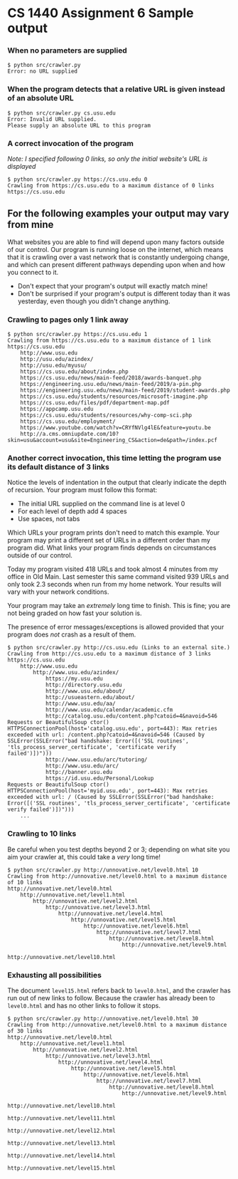 # CS 1440 Assignment 6 Sample output

### When no parameters are supplied

```
$ python src/crawler.py
Error: no URL supplied
```

### When the program detects that a relative URL is given instead of an absolute URL

```
$ python src/crawler.py cs.usu.edu
Error: Invalid URL supplied.
Please supply an absolute URL to this program
```

### A correct invocation of the program
*Note: I specified following 0 links, so only the initial website's URL is displayed*

```
$ python src/crawler.py https://cs.usu.edu 0
Crawling from https://cs.usu.edu to a maximum distance of 0 links
https://cs.usu.edu
```

## For the following examples your output may vary from mine

What websites you are able to find will depend upon many factors outside of our
control.  Our program is running loose on the internet, which means that it is
crawling over a vast network that is constantly undergoing change, and which
can present different pathways depending upon when and how you connect to it.

* Don't expect that your program's output will exactly match mine!
* Don't be surprised if your program's output is different today than it was
  yesterday, even though you didn't change anything.


### Crawling to pages only 1 link away

```
$ python src/crawler.py https://cs.usu.edu 1
Crawling from https://cs.usu.edu to a maximum distance of 1 link
https://cs.usu.edu
	http://www.usu.edu
	http://usu.edu/azindex/
	http://usu.edu/myusu/
	https://cs.usu.edu/about/index.php
	https://cs.usu.edu/news/main-feed/2018/awards-banquet.php 
	https://engineering.usu.edu/news/main-feed/2019/a-pin.php
	https://engineering.usu.edu/news/main-feed/2019/student-awards.php
	https://cs.usu.edu/students/resources/microsoft-imagine.php
	https://cs.usu.edu/files/pdf/department-map.pdf
	https://appcamp.usu.edu
	https://cs.usu.edu/students/resources/why-comp-sci.php
	https://cs.usu.edu/employment/
	https://www.youtube.com/watch?v=CRYfNVlg4lE&feature=youtu.be
	http://a.cms.omniupdate.com/10?skin=usu&account=usu&site=Engineering_CS&action=de&path=/index.pcf
```

### Another correct invocation, this time letting the program use its default distance of 3 links

Notice the levels of indentation in the output that clearly indicate the depth
of recursion.  Your program must follow this format:

*   The initial URL supplied on the command line is at level 0
*   For each level of depth add 4 spaces
*   Use spaces, not tabs

Which URLs your program prints don't need to match this example.  Your program
may print a different set of URLs in a different order than my program did.
What links your program finds depends on circumstances outside of our control.

Today my program visited 418 URLs and took almost 4 minutes from my office in
Old Main.  Last semester this same command visited 939 URLs and only took 2.3
seconds when run from my home network.  Your results will vary with your
network conditions.

Your program may take an *extremely* long time to finish.  This is fine; you
are not being graded on how fast your solution is.

The presence of error messages/exceptions is allowed provided that your program
does *not* crash as a result of them.


```
$ python src/crawler.py http://cs.usu.edu (Links to an external site.)
Crawling from http://cs.usu.edu to a maximum distance of 3 links
https://cs.usu.edu
    http://www.usu.edu
        http://www.usu.edu/azindex/
            https://my.usu.edu
            http://directory.usu.edu
            http://www.usu.edu/about/
            http://usueastern.edu/about/
            http://www.usu.edu/aa/
            http://www.usu.edu/calendar/academic.cfm
            http://catalog.usu.edu/content.php?catoid=4&navoid=546
Requests or BeautifulSoup ctor() HTTPSConnectionPool(host='catalog.usu.edu', port=443): Max retries exceeded with url: /content.php?catoid=4&navoid=546 (Caused by SSLError(SSLError("bad handshake: Error([('SSL routines', 'tls_process_server_certificate', 'certificate verify       failed')])")))
            http://www.usu.edu/arc/tutoring/
            http://www.usu.edu/arc/
            http://banner.usu.edu
            https://id.usu.edu/Personal/Lookup
Requests or BeautifulSoup ctor() HTTPSConnectionPool(host='myid.usu.edu', port=443): Max retries exceeded with url: / (Caused by SSLError(SSLError("bad handshake: Error([('SSL routines', 'tls_process_server_certificate', 'certificate verify failed')])")))
    ...
```


### Crawling to 10 links

Be careful when you test depths beyond 2 or 3; depending on what site you aim
your crawler at, this could take a *very* long time!

```
$ python src/crawler.py http://unnovative.net/level0.html 10
Crawling from http://unnovative.net/level0.html to a maximum distance of 10 links
http://unnovative.net/level0.html
	http://unnovative.net/level1.html
		http://unnovative.net/level2.html
			http://unnovative.net/level3.html
				http://unnovative.net/level4.html
					http://unnovative.net/level5.html
						http://unnovative.net/level6.html
							http://unnovative.net/level7.html
								http://unnovative.net/level8.html
									http://unnovative.net/level9.html
										http://unnovative.net/level10.html
```


### Exhausting all possibilities

The document `level15.html` refers back to `level0.html`, and the crawler has
run out of new links to follow.  Because the crawler has already been to
`level0.html` and has no other links to follow it stops.

```
$ python src/crawler.py http://unnovative.net/level0.html 30
Crawling from http://unnovative.net/level0.html to a maximum distance of 30 links
http://unnovative.net/level0.html
	http://unnovative.net/level1.html
		http://unnovative.net/level2.html
			http://unnovative.net/level3.html
				http://unnovative.net/level4.html
					http://unnovative.net/level5.html
						http://unnovative.net/level6.html
							http://unnovative.net/level7.html
								http://unnovative.net/level8.html
									http://unnovative.net/level9.html
										http://unnovative.net/level10.html
											http://unnovative.net/level11.html
												http://unnovative.net/level12.html
													http://unnovative.net/level13.html
														http://unnovative.net/level14.html
															http://unnovative.net/level15.html
```
